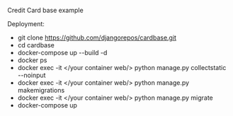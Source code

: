 Credit Card base example

Deployment:
- git clone https://github.com/djangorepos/cardbase.git
- cd cardbase
- docker-compose up --build -d
- docker ps
- docker exec -it  </your container web/> python manage.py collectstatic --noinput
- docker exec -it  </your container web/> python manage.py makemigrations
- docker exec -it  </your container web/> python manage.py migrate
- docker-compose up